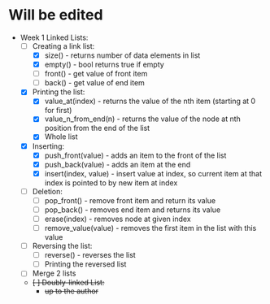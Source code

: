 # Will be edited

- Week 1 Linked Lists:
  - [ ] Creating a link list:
      - [x] size() - returns number of data elements in list
      - [x] empty() - bool returns true if empty 
      - [ ] front() - get value of front item
      - [ ] back() - get value of end item
  - [x] Printing the list:
      - [x] value_at(index) - returns the value of the nth item (starting at 0 for first)
      - [x] value_n_from_end(n) - returns the value of the node at nth position from the end of the list
      - [x] Whole list
  - [x] Inserting:
      - [x] push_front(value) - adds an item to the front of the list
      - [x] push_back(value) - adds an item at the end
      - [x] insert(index, value) - insert value at index, so current item at that index is pointed to by new item at index
  - [ ] Deletion:
      - [ ] pop_front() - remove front item and return its value
      - [ ] pop_back() - removes end item and returns its value
      - [ ] erase(index) - removes node at given index
      - [ ] remove_value(value) - removes the first item in the list with this value
  - [ ] Reversing the list:
      - [ ] reverse() - reverses the list
      - [ ] Printing the reversed list
  - [ ] Merge 2 lists
  - ~~[ ] Doubly-linked List:~~
    - ~~up to the author~~
